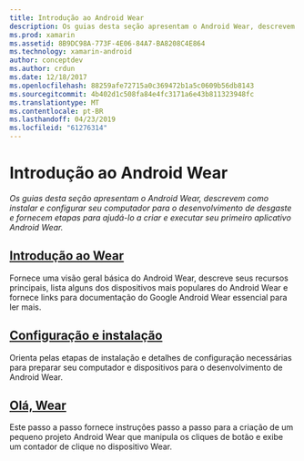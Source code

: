 ```yaml
---
title: Introdução ao Android Wear
description: Os guias desta seção apresentam o Android Wear, descrevem como instalar e configurar seu computador para o desenvolvimento de desgaste e fornecem etapas para ajudá-lo a criar e executar seu primeiro aplicativo Android Wear.
ms.prod: xamarin
ms.assetid: 8B9DC98A-773F-4E06-84A7-BA8208C4E864
ms.technology: xamarin-android
author: conceptdev
ms.author: crdun
ms.date: 12/18/2017
ms.openlocfilehash: 88259afe72715a0c369472b1a5c0609b56db8143
ms.sourcegitcommit: 4b402d1c508fa84e4fc3171a6e43b811323948fc
ms.translationtype: MT
ms.contentlocale: pt-BR
ms.lasthandoff: 04/23/2019
ms.locfileid: "61276314"
---
```

# <a name="get-started-with-android-wear"></a>Introdução ao Android Wear

_Os guias desta seção apresentam o Android Wear, descrevem como instalar e configurar seu computador para o desenvolvimento de desgaste e fornecem etapas para ajudá-lo a criar e executar seu primeiro aplicativo Android Wear._

## <a name="introduction-to-wearandroidwearget-startedintro-to-wearmd"></a>[Introdução ao Wear](~/android/wear/get-started/intro-to-wear.md)

Fornece uma visão geral básica do Android Wear, descreve seus recursos principais, lista alguns dos dispositivos mais populares do Android Wear e fornece links para documentação do Google Android Wear essencial para ler mais.

## <a name="setup--installationandroidwearget-startedinstallationmd"></a>[Configuração e instalação](~/android/wear/get-started/installation.md)

Orienta pelas etapas de instalação e detalhes de configuração necessárias para preparar seu computador e dispositivos para o desenvolvimento de Android Wear.

## <a name="hello-wearandroidwearget-startedhello-wearmd"></a>[Olá, Wear](~/android/wear/get-started/hello-wear.md)

Este passo a passo fornece instruções passo a passo para a criação de um pequeno projeto Android Wear que manipula os cliques de botão e exibe um contador de clique no dispositivo Wear.
